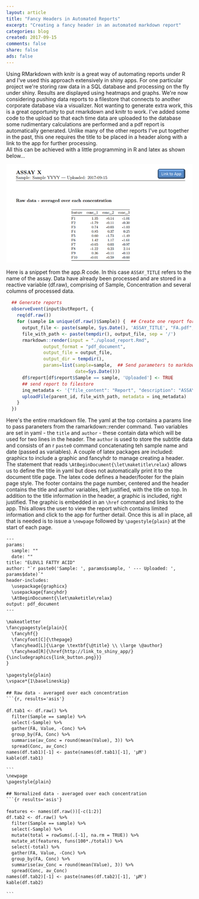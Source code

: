 ```yaml
---
layout: article
title: "Fancy Headers in Automated Reports"
excerpt: "Creating a fancy header in an automated markdown report"
categories: blog
created: 2017-09-15
comments: false
share: false
ads: false
---
```


Using RMarkdown with knitr is a great way of automating reports under R and I've used this approach extensively in shiny apps.  For one particular project we're storing raw data in a SQL database and processing on the fly under shiny.  Results are displayed using heatmaps and graphs.  We're now considering pushing data reports to a filestore that connects to another corporate database via a visualizer.  Not wanting to generate extra work, this is a great opportunity to put rmarkdown and knitr to work.  I've added some code to the upload so that each time data are uploaded to the database some rudimentary calculations are performed and a pdf report is automatically generated.  Unlike many of the other reports I've put together in the past, this one requires the title to be placed in a header along with a link to the app for further processing.  
All this can be achieved with a little programming in R and latex as shown below...

![](/images/assay_upload.png)

Here is a snippet from the app.R code.  In this case `ASSAY_TITLE` refers to the name of the assay.  Data have already been processed and are stored in a reactive variable (df.raw), comprising of Sample, Concentration and several columns of processed data.

```r
  ## Generate reports
  observeEvent(input$butReport, {
    req(df.raw())
    for (sample in unique(df.raw()$Sample)) {  ## Create one report for each sample
      output_file <- paste(sample, Sys.Date(), 'ASSAY_TITLE', "FA.pdf", sep='_')
      file_with_path <- paste(tempdir(), output_file, sep = '/')
      rmarkdown::render(input = "./upload_report.Rmd",
              output_format = "pdf_document",
              output_file = output_file,
              output_dir = tempdir(),
              params=list(sample=sample,  ## Send parameters to markdown yaml
                          date=Sys.Date()))
      df$report[df$report$Sample == sample, 'Uploaded'] <- TRUE
      ## send report to filestore
      inq_metadata <- '{"file_content": "Report", "description": "ASSAY_TITLE Report file"}'
      uploadFile(parent_id, file_with_path, metadata = inq_metadata)
    }
  })
```

Here's the entire rmarkdown file.  The yaml at the top contains a params line to pass paraneters from the ramarkdown::render command.  Two variables are set in yaml - the `title` and `author` - these contain data which will be used for two lines in the header.  The `author` is used to store the subtitle data and consists of an r `paste0` command concatenating teh sample name and date (passed as variables).  A couple of latex packages are included: graphicx to include a graphic and fancyhdr to manage creating a header.  The statement that reads `\AtBeginDocument{\let\maketitle\relax}` allows us to define the title in yaml but does not automatically print it to the document title page.
The latex code defines a header/footer for the plain page style.  The footer contains the page number, centered and the header contains the title and author variables, left justified, with the title on top.  In addition to the title information in the header, a graphic is included, right justified.  The graphic is embedded in an `\href` command and links to the app.  This allows the user to view the report which contains limited information and click to the app for further detail.
Once this is all in place, all that is needed is to issue a `\newpage` followed by `\pagestyle{plain}` at the start of each page.


    ---
    params: 
      sample: ""
      date: ""
    title: "ELOVL1 FATTY ACID"
    author: "`r paste0('Sample: ', params$sample, ' --- Uploaded: ', params$date)`"
    header-includes:
      \usepackage{graphicx}
      \usepackage{fancyhdr}
      \AtBeginDocument{\let\maketitle\relax}
    output: pdf_document
    ---
    
    \makeatletter
    \fancypagestyle{plain}{
      \fancyhf{}
      \fancyfoot[C]{\thepage}
      \fancyhead[L]{\Large \textbf{\@title} \\ \large \@author}
      \fancyhead[R]{\href{http://link_to_shiny_app/}{\includegraphics{link_button.png}}}
    }

    \pagestyle{plain}
    \vspace*{1\baselineskip}
    
    ## Raw data - averaged over each concentration
    ```{r, results='asis'}

    df.tab1 <- df.raw() %>%
      filter(Sample == sample) %>%
      select(-Sample) %>%
      gather(FA, Value, -Conc) %>%
      group_by(FA, Conc) %>%
      summarise(av_Conc = round(mean(Value), 3)) %>%
      spread(Conc, av_Conc)
    names(df.tab1)[-1] <- paste(names(df.tab1)[-1], 'µM')
    kable(df.tab1)

    ```
    \newpage
    \pagestyle{plain}

    ## Normalized data - averaged over each concentration
    ```{r results='asis'}

    features <- names(df.raw())[-c(1:2)]
    df.tab2 <- df.raw() %>%
      filter(Sample == sample) %>%
      select(-Sample) %>%
      mutate(total = rowSums(.[-1], na.rm = TRUE)) %>%
      mutate_at(features, funs(100*./total)) %>%
      select(-total) %>%
      gather(FA, Value, -Conc) %>%
      group_by(FA, Conc) %>%
      summarise(av_Conc = round(mean(Value), 3)) %>%
      spread(Conc, av_Conc)
    names(df.tab2)[-1] <- paste(names(df.tab2)[-1], 'µM')
    kable(df.tab2)

    ```
